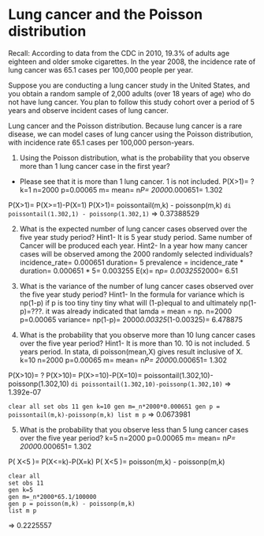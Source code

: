# Lung cancer and the Poisson distribution
Recall: According to data from the CDC in 2010, 19.3% of adults age eighteen and older smoke cigarettes. In the year 2008, the incidence rate of lung cancer was 65.1 cases per 100,000 people per year.

Suppose you are conducting a lung cancer study in the United States, and you obtain a random sample of 2,000 adults (over 18 years of age) who do not have lung cancer. You plan to follow this study cohort over a period of 5 years and observe incident cases of lung cancer.

Lung cancer and the Poisson distribution. Because lung cancer is a rare disease, we can model cases of lung cancer using the Poisson distribution, with incidence rate 65.1 cases per 100,000 person-years.

1. Using the Poisson distribution, what is the probability that you observe more than 1 lung cancer case in the first year?
- Please see that it is more than 1 lung cancer. 1 is not included.
P(X>1)= ?
k=1
n=2000
p=0.00065
m= mean= n*P= 2000*0.000651= 1.302

P(X>1)= P(X>=1)-P(X=1)
P(X>1)= poissontail(m,k) - poissonp(m,k)
`di poissontail(1.302,1) - poissonp(1.302,1)`
=> 0.37388529


2. What is the expected number of lung cancer cases observed over the five year study period?
Hint1- It is 5 year study period. Same number of Cancer will be produced each year.
Hint2- In a year how many cancer cases will be observed among the 2000 randomly selected individuals?
incidence_rate= 0.000651
duration= 5
prevalence = incidence_rate * duration= 0.000651 * 5= 0.003255
E(x)= n*p= 0.003255*2000= 6.51


3. What is the variance of the number of lung cancer cases observed over the five year study period?
Hint1- In the formula for variance which is np(1-p) if p is too tiny tiny tiny what will (1-p)equal to and ultimately np(1-p)=???. it was already indicated that lamda = mean = np.
n=2000
p=0.00065
variance= np(1-p)= 2000*0.00325*(1-0.00325)= 6.478875


4. What is the probability that you observe more than 10 lung cancer cases over the five year period?
Hint1- It is more than 10. 10 is not included. 5 years period. In stata, di poisson(mean,X) gives result inclusive of X.
k=10
n=2000
p=0.00065
m= mean= n*P= 2000*0.000651= 1.302

P(X>10)= ?
P(X>10)= P(X>=10)-P(X=10)= poissontail(1.302,10)-poissonp(1.302,10)
`di poissontail(1.302,10)-poissonp(1.302,10)`
=> 1.392e-07

`clear all
set obs 11
gen k=10
gen m=_n*2000*0.000651
gen p = poissontail(m,k)-poissonp(m,k)
list m p`
=> 0.0673981


5. What is the probability that you observe less than 5 lung cancer cases over the five year period?
k=5
n=2000
p=0.00065
m= mean= n*P= 2000*0.000651= 1.302

P( X<5 )= P(X<=k)-P(X=k)
P( X<5 )= poisson(m,k) - poissonp(m,k)

	clear all
	set obs 11
	gen k=5
	gen m=_n*2000*65.1/100000
	gen p = poisson(m,k) - poissonp(m,k)
	list m p
=> 0.2225557
